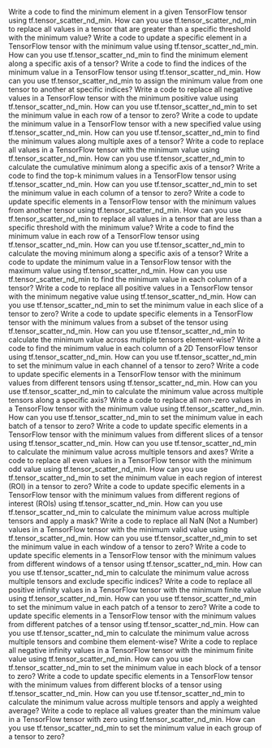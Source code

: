 Write a code to find the minimum element in a given TensorFlow tensor using tf.tensor_scatter_nd_min.
How can you use tf.tensor_scatter_nd_min to replace all values in a tensor that are greater than a specific threshold with the minimum value?
Write a code to update a specific element in a TensorFlow tensor with the minimum value using tf.tensor_scatter_nd_min.
How can you use tf.tensor_scatter_nd_min to find the minimum element along a specific axis of a tensor?
Write a code to find the indices of the minimum value in a TensorFlow tensor using tf.tensor_scatter_nd_min.
How can you use tf.tensor_scatter_nd_min to assign the minimum value from one tensor to another at specific indices?
Write a code to replace all negative values in a TensorFlow tensor with the minimum positive value using tf.tensor_scatter_nd_min.
How can you use tf.tensor_scatter_nd_min to set the minimum value in each row of a tensor to zero?
Write a code to update the minimum value in a TensorFlow tensor with a new specified value using tf.tensor_scatter_nd_min.
How can you use tf.tensor_scatter_nd_min to find the minimum values along multiple axes of a tensor?
Write a code to replace all values in a TensorFlow tensor with the minimum value using tf.tensor_scatter_nd_min.
How can you use tf.tensor_scatter_nd_min to calculate the cumulative minimum along a specific axis of a tensor?
Write a code to find the top-k minimum values in a TensorFlow tensor using tf.tensor_scatter_nd_min.
How can you use tf.tensor_scatter_nd_min to set the minimum value in each column of a tensor to zero?
Write a code to update specific elements in a TensorFlow tensor with the minimum values from another tensor using tf.tensor_scatter_nd_min.
How can you use tf.tensor_scatter_nd_min to replace all values in a tensor that are less than a specific threshold with the minimum value?
Write a code to find the minimum value in each row of a TensorFlow tensor using tf.tensor_scatter_nd_min.
How can you use tf.tensor_scatter_nd_min to calculate the moving minimum along a specific axis of a tensor?
Write a code to update the minimum value in a TensorFlow tensor with the maximum value using tf.tensor_scatter_nd_min.
How can you use tf.tensor_scatter_nd_min to find the minimum value in each column of a tensor?
Write a code to replace all positive values in a TensorFlow tensor with the minimum negative value using tf.tensor_scatter_nd_min.
How can you use tf.tensor_scatter_nd_min to set the minimum value in each slice of a tensor to zero?
Write a code to update specific elements in a TensorFlow tensor with the minimum values from a subset of the tensor using tf.tensor_scatter_nd_min.
How can you use tf.tensor_scatter_nd_min to calculate the minimum value across multiple tensors element-wise?
Write a code to find the minimum value in each column of a 2D TensorFlow tensor using tf.tensor_scatter_nd_min.
How can you use tf.tensor_scatter_nd_min to set the minimum value in each channel of a tensor to zero?
Write a code to update specific elements in a TensorFlow tensor with the minimum values from different tensors using tf.tensor_scatter_nd_min.
How can you use tf.tensor_scatter_nd_min to calculate the minimum value across multiple tensors along a specific axis?
Write a code to replace all non-zero values in a TensorFlow tensor with the minimum value using tf.tensor_scatter_nd_min.
How can you use tf.tensor_scatter_nd_min to set the minimum value in each batch of a tensor to zero?
Write a code to update specific elements in a TensorFlow tensor with the minimum values from different slices of a tensor using tf.tensor_scatter_nd_min.
How can you use tf.tensor_scatter_nd_min to calculate the minimum value across multiple tensors and axes?
Write a code to replace all even values in a TensorFlow tensor with the minimum odd value using tf.tensor_scatter_nd_min.
How can you use tf.tensor_scatter_nd_min to set the minimum value in each region of interest (ROI) in a tensor to zero?
Write a code to update specific elements in a TensorFlow tensor with the minimum values from different regions of interest (ROIs) using tf.tensor_scatter_nd_min.
How can you use tf.tensor_scatter_nd_min to calculate the minimum value across multiple tensors and apply a mask?
Write a code to replace all NaN (Not a Number) values in a TensorFlow tensor with the minimum valid value using tf.tensor_scatter_nd_min.
How can you use tf.tensor_scatter_nd_min to set the minimum value in each window of a tensor to zero?
Write a code to update specific elements in a TensorFlow tensor with the minimum values from different windows of a tensor using tf.tensor_scatter_nd_min.
How can you use tf.tensor_scatter_nd_min to calculate the minimum value across multiple tensors and exclude specific indices?
Write a code to replace all positive infinity values in a TensorFlow tensor with the minimum finite value using tf.tensor_scatter_nd_min.
How can you use tf.tensor_scatter_nd_min to set the minimum value in each patch of a tensor to zero?
Write a code to update specific elements in a TensorFlow tensor with the minimum values from different patches of a tensor using tf.tensor_scatter_nd_min.
How can you use tf.tensor_scatter_nd_min to calculate the minimum value across multiple tensors and combine them element-wise?
Write a code to replace all negative infinity values in a TensorFlow tensor with the minimum finite value using tf.tensor_scatter_nd_min.
How can you use tf.tensor_scatter_nd_min to set the minimum value in each block of a tensor to zero?
Write a code to update specific elements in a TensorFlow tensor with the minimum values from different blocks of a tensor using tf.tensor_scatter_nd_min.
How can you use tf.tensor_scatter_nd_min to calculate the minimum value across multiple tensors and apply a weighted average?
Write a code to replace all values greater than the minimum value in a TensorFlow tensor with zero using tf.tensor_scatter_nd_min.
How can you use tf.tensor_scatter_nd_min to set the minimum value in each group of a tensor to zero?